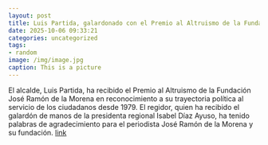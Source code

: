 ```yaml
---
layout: post
title: Luis Partida, galardonado con el Premio al Altruismo de la Fundación José Ramón de la Morena
date: 2025-10-06 09:33:21
categories: uncategorized
tags:
- random
image: /img/image.jpg
caption: This is a picture
---
```

El alcalde, Luis Partida, ha recibido el Premio al Altruismo de la Fundación José Ramón de la Morena en reconocimiento a su trayectoria política al servicio de los ciudadanos desde 1979. El regidor, quien ha recibido el galardón de manos de la presidenta regional Isabel Díaz Ayuso, ha tenido palabras de agradecimiento para el periodista José Ramón de la Morena y su fundación.   [link](https://www.ayto-villacanada.es/noticias/luis-partida-galardonado-con-el-premio-al-altruismo-de-la-fundacion-jose-ramon-de-la-morena/)
